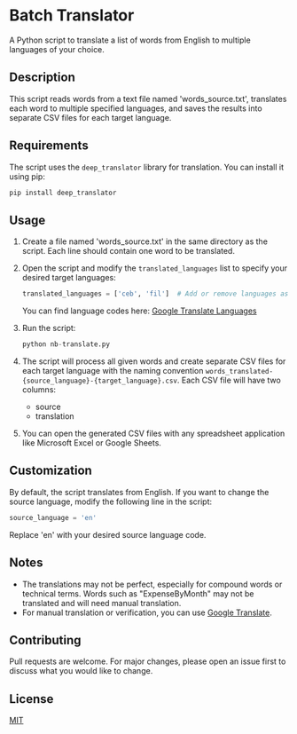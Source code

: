 # Batch Translator

A Python script to translate a list of words from English to multiple languages of your choice.

## Description

This script reads words from a text file named 'words_source.txt', translates each word to multiple specified languages, and saves the results into separate CSV files for each target language.

## Requirements

The script uses the `deep_translator` library for translation. You can install it using pip:

```bash
pip install deep_translator
```

## Usage

1. Create a file named 'words_source.txt' in the same directory as the script. Each line should contain one word to be translated.

2. Open the script and modify the `translated_languages` list to specify your desired target languages:

   ```python
   translated_languages = ['ceb', 'fil']  # Add or remove languages as needed
   ```

   You can find language codes here: [Google Translate Languages](https://cloud.google.com/translate/docs/languages)

3. Run the script:

   ```python
   python nb-translate.py
   ```

4. The script will process all given words and create separate CSV files for each target language with the naming convention `words_translated-{source_language}-{target_language}.csv`. Each CSV file will have two columns:
   - source
   - translation

5. You can open the generated CSV files with any spreadsheet application like Microsoft Excel or Google Sheets.

## Customization

By default, the script translates from English. If you want to change the source language, modify the following line in the script:

```python
source_language = 'en'
```

Replace 'en' with your desired source language code.

## Notes

- The translations may not be perfect, especially for compound words or technical terms. Words such as "ExpenseByMonth" may not be translated and will need manual translation.
- For manual translation or verification, you can use [Google Translate](https://translate.google.com/).

## Contributing

Pull requests are welcome. For major changes, please open an issue first to discuss what you would like to change.

## License

[MIT](https://choosealicense.com/licenses/mit/)
